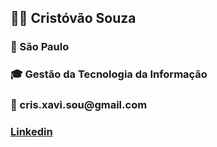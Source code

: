 
<h2> 👨‍💼 Cristóvão Souza</h2>
<h3> 📍   São Paulo</h3>
<h3> 🎓 Gestão da Tecnologia da Informação</h3>
<h3 >📧 cris.xavi.sou@gmail.com</h3>
<h3><img href="https://www.svgrepo.com/show/75820/linkedin.svg"></img><a href="https://www.linkedin.com/me?trk=p_mwlite_feed-secondary_nav">Linkedin</h3>
